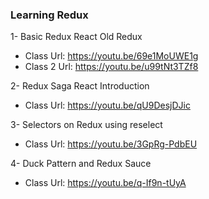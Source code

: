 ### Learning Redux

1- Basic Redux React Old Redux
  - Class Url: https://youtu.be/69e1MoUWE1g
  - Class 2 Url: https://youtu.be/u99tNt3TZf8

2- Redux Saga React Introduction
  - Class Url: https://youtu.be/qU9DesjDJic

3- Selectors on Redux using reselect
  - Class Url: https://youtu.be/3GpRg-PdbEU

4- Duck Pattern and Redux Sauce
  - Class Url: https://youtu.be/q-If9n-tUyA
